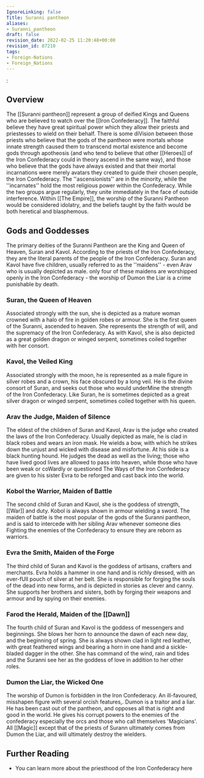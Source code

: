 ```yaml
---
IgnoreLinking: false
Title: Suranni pantheon
aliases:
- Suranni_pantheon
draft: false
revision_date: 2022-02-25 11:20:48+00:00
revision_id: 87210
tags:
- Foreign-Nations
- Foreign_Nations
---
```


:
## Overview
The [[Suranni pantheon]] represent a group of deified Kings and Queens who are believed to watch over the [[Iron Confederacy]]. The faithful believe they have great spiritual power which they allow their priests and priestesses to wield on their behalf.
There is some diVision between those priests who believe that the gods of the pantheon were mortals whose innate strength caused them to transcend mortal existence and become gods through apotheosis (and who tend to believe that other [[Heroes]] of the Iron Confederacy could in theory ascend in the same way), and those who believe that the gods have always existed and that their mortal incarnations were merely avatars they created to guide their chosen people, the Iron Confederacy. The ''ascensionists'' are in the minority, while the ''incarnates'' hold the most religious power within the Confederacy. While the two groups argue regularly, they unite immediately in the face of outside interference.
Within [[The Empire]], the worship of the Suranni Pantheon would be considered idolatry, and the beliefs taught by the faith would be both heretical and blasphemous.
## Gods and Goddesses
The primary deities of the Suranni Pantheon are the King and Queen of Heaven, Suran and Kavol. According to the priests of the Iron Confederacy, they are the literal parents of the people of the Iron Confederacy. Suran and Kavol have five children, usually referred to as the ''maidens'' - even Arav who is usually depicted as male. only four of these maidens are worshipped openly in the Iron Confederacy - the worship of Dumon the Liar is a crime punishable by death.
### Suran, the Queen of Heaven
Associated strongly with the sun, she is depicted as a mature woman crowned with a halo of fire in golden robes or armour. She is the first queen of the Suranni, ascended to heaven. She represents the strength of will, and the supremacy of the Iron Confederacy. As with Kavol, she is also depicted as a great golden dragon or winged serpent, sometimes coiled together with her consort. 
### Kavol, the Veiled King
Associated strongly with the moon, he is represented as a male figure in silver robes and a crown, his face obscured by a long veil. He is the divine consort of Suran, and seeks out those who would underMine the strength of the Iron Confederacy. Like Suran, he is sometimes depicted as a great silver dragon or winged serpent, sometimes coiled together with his queen.
### Arav the Judge, Maiden of Silence
The eldest of the children of Suran and Kavol, Arav is the judge who created the laws of the Iron Confederacy. Usually depicted as male, he is clad in black robes and wears an iron mask. He wields a bow, with which he strikes down the unjust and wicked with disease and misfortune. At his side is a black hunting hound. He judges the dead as well as the living; those who have lived good lives are allowed to pass into heaven, while those who have been weak or coWardly or questioned The Ways of the Iron Confederacy are given to his sister Evra to be reforged and cast back into the world.
### Kobol the Warrior, Maiden of Battle
The second child of Suran and Kavol, she is the goddess of strength, [[War]] and duty. Kobol is always shown in armour wielding a sword. The maiden of battle is the most popular of the gods of the Suranni pantheon, and is said to intercede with her sibling Arav whenever someone dies Fighting the enemies of the Confederacy to ensure they are reborn as warriors. 
### Evra the Smith, Maiden of the Forge
The third child of Suran and Kavol is the goddess of artisans, crafters and merchants. Evra holds a hammer in one hand and is richly dressed, with an ever-fUll pouch of silver at her belt. She is responsible for forging the souls of the dead into new forms, and is depicted in stories as clever and canny. She supports her brothers and sisters, both by forging their weapons and armour and by spying on their enemies.
### Farod the Herald, Maiden of the [[Dawn]]
The fourth child of Suran and Kavol is the goddess of messengers and beginnings. She blows her horn to announce the dawn of each new day, and the beginning of spring. She is always shown clad in light red leather, with great feathered wings and bearing a horn in one hand and a sickle-bladed dagger in the other. She has command of the wind, rain and tides and the Suranni see her as the goddess of love in addition to her other roles.
### Dumon the Liar, the Wicked One
The worship of Dumon is forbidden in the Iron Confederacy. An ill-favoured, misshapen figure with several orcish features,. Dumon is a traitor and a liar. He has been cast out of the pantheon, and opposes all that is right and good in the world. He gives his corrupt powers to the enemies of the confederacy especially the orcs and those who call themselves 'Magicians'. All [[Magic]] except that of the priests of Surann ultimately comes from Dumon the Liar, and will ultimately destroy the wielders.
## Further Reading
* You can learn more about the priesthood of the Iron Confederacy here